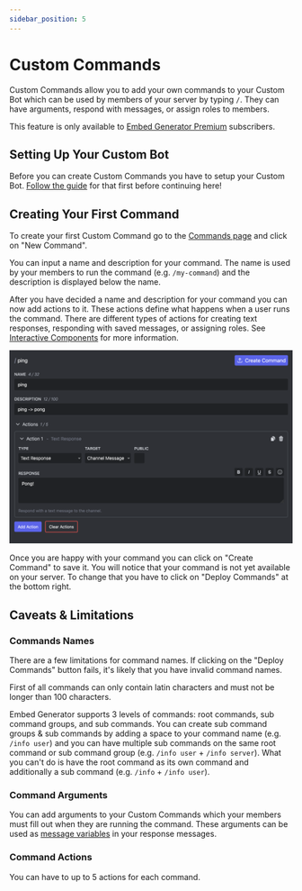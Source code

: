 ```yaml
---
sidebar_position: 5
---
```


# Custom Commands

Custom Commands allow you to add your own commands to your Custom Bot which can be used by members of your server by typing `/`. They can have arguments, respond with messages, or assign roles to members.

This feature is only available to [Embed Generator Premium](../premium) subscribers.

## Setting Up Your Custom Bot

Before you can create Custom Commands you have to setup your Custom Bot. [Follow the guide](./custom-bots) for that first before continuing here!

## Creating Your First Command

To create your first Custom Command go to the [Commands page](https://message.style/app/commands) and click on "New Command".

You can input a name and description for your command. The name is used by your members to run the command (e.g. `/my-command`) and the description is displayed below the name.

After you have decided a name and description for your command you can now add actions to it. These actions define what happens when a user runs the command. There are different types of actions for creating text responses, responding with saved messages, or assigning roles. See [Interactive Components](./interactive-components#actions) for more information.

![First Custom Commands](./custom-commands-first.png)

Once you are happy with your command you can click on "Create Command" to save it. You will notice that your command is not yet available on your server. To change that you have to click on "Deploy Commands" at the bottom right.

## Caveats & Limitations

### Commands Names

There are a few limitations for command names. If clicking on the "Deploy Commands" button fails, it's likely that you have invalid command names.

First of all commands can only contain latin characters and must not be longer than 100 characters.

Embed Generator supports 3 levels of commands: root commands, sub command groups, and sub commands.
You can create sub command groups & sub commands by adding a space to your command name (e.g. `/info user`) and you can have multiple sub commands on the same root command or sub command group (e.g. `/info user` + `/info server`). What you can't do is have the root command as its own command and additionally a sub command (e.g. `/info` + `/info user`).

### Command Arguments

You can add arguments to your Custom Commands which your members must fill out when they are running the command. These arguments can be used as [message variables](./variables) in your response messages.

### Command Actions

You can have to up to 5 actions for each command.
